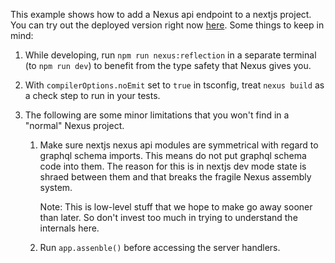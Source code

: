 This example shows how to add a Nexus api endpoint to a nextjs project. You can try out the deployed version right now [here](https://nextjs-blog-one-lyart.now.sh). Some things to keep in mind:

1. While developing, run `npm run nexus:reflection` in a separate terminal (to `npm run dev`) to benefit from the type safety that Nexus gives you.
1. With `compilerOptions.noEmit` set to `true` in tsconfig, treat `nexus build` as a check step to run in your tests.
1. The following are some minor limitations that you won't find in a "normal" Nexus project.

   1. Make sure nextjs nexus api modules are symmetrical with regard to graphql schema imports. This means do not put graphql schema code into them. The reason for this is in nextjs dev mode state is shraed between them and that breaks the fragile Nexus assembly system.

      Note: This is low-level stuff that we hope to make go away sooner than later. So don't invest too much in trying to understand the internals here.

   1. Run `app.assenble()` before accessing the server handlers.
